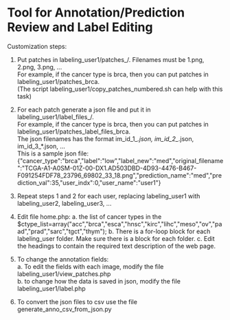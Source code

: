 # Tool for Annotation/Prediction Review and Label Editing # 

Customization steps:

 1. Put patches in labeling\_user1/patches_<cancertype>/. Filenames must be 1.png, 2.png, 3.png, ... <br />
For example, if the cancer type is brca, then you can put patches in labeling\_user1/patches\_brca. <br /> 
(The script labeling\_user1/copy\_patches\_numbered.sh can help with this task)

2. For each patch generate a json file and put it in labeling\_user1/label\_files\_<cancertype>/.<br />
For example, if the cancer type is brca, then you can put patches in labeling\_user1/patches\_label\_files\_brca.<br /> 
The json filenames has the format im\_id\_1\_*.json, im\_id\_2\_*.json, im\_id\_3\_*.json, ...<br />
This is a sample json file:
{"cancer\_type":"brca","label":"low","label\_new":"med","original\_filename":"TCGA-A1-A0SM-01Z-00-DX1.AD503DBD-4D93-4476-B467-F091254FDF78\_23796\_69802_33\_18.png","prediction\_name":"med","prediction\_val":35,"user\_indx":0,"user\_name":"user1"}

3. Repeat steps 1 and 2 for each user, replacing labeling\_user1 with labeling\_user2, labeling\_user3, ...

4. Edit file home.php:
a. the list of cancer types in the
$ctype\_list=array("acc","brca","esca","hnsc","kirc","lihc","meso","ov","paad","prad","sarc","tgct","thym");
b. There is a for-loop block for each labeling\_user<x> folder. Make sure there is a block for each folder.
c. Edit the headings to contain the required text description of the web page.

5. To change the annotation fields:<br/>
    a. To edit the fields with each image, modify the file labeling\_user1/view_patches.php <br/>
	b. to change how the data is saved in json, modify the file labeling\_user1/label.php <br/>    

6. To convert the json files to csv use the file generate\_anno\_csv\_from\_json.py






